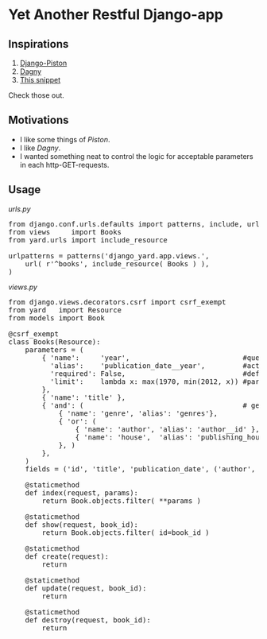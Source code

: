 # Yet Another Restful Django-app


## Inspirations

1. [Django-Piston](https://bitbucket.org/jespern/django-piston/wiki/Home)
2. [Dagny](https://github.com/zacharyvoase/dagny)
3. [This snippet](http://djangosnippets.org/snippets/1071/)

Check those out.


## Motivations

- I like some things of *Piston*.
- I like *Dagny*.
- I wanted something neat to control the logic for acceptable parameters in each http-GET-requests.


## Usage

*urls.py*
<pre>
from django.conf.urls.defaults import patterns, include, url
from views     import Books
from yard.urls import include_resource

urlpatterns = patterns('django_yard.app.views.',
    url( r'^books', include_resource( Books ) ),
)
</pre>

*views.py*
<pre>
from django.views.decorators.csrf import csrf_exempt
from yard   import Resource
from models import Book

@csrf_exempt
class Books(Resource):
    parameters = (
        { 'name':     'year',                           #query parameter name - required
          'alias':    'publication_date__year',         #actual name within server's logic - not required
          'required': False,                            #defaults to False - not required
          'limit':    lambda x: max(1970, min(2012, x)) #parameter's logic - not required
        },
        { 'name': 'title' },
        { 'and': (                                      # genre AND ( author OR house )
            { 'name': 'genre', 'alias': 'genres'},
            { 'or': (
                { 'name': 'author', 'alias': 'author__id' },                                      
                { 'name': 'house',  'alias': 'publishing_house__id' }, ) 
            }, )
        },
    )
    fields = ('id', 'title', 'publication_date', ('author', ('name',)) )

    @staticmethod
    def index(request, params):
        return Book.objects.filter( **params )

    @staticmethod
    def show(request, book_id):
        return Book.objects.filter( id=book_id )

    @staticmethod
    def create(request):
        return

    @staticmethod
    def update(request, book_id):
        return

    @staticmethod
    def destroy(request, book_id):
        return

</pre>

